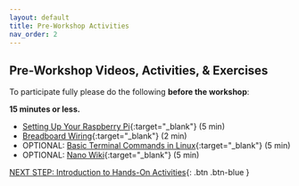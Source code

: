 ```yaml
---
layout: default
title: Pre-Workshop Activities
nav_order: 2
---
```

## Pre-Workshop Videos, Activities, & Exercises
To participate fully please do the following **before the workshop**:

**15 minutes or less.**<br>
- [Setting Up Your Raspberry Pi](https://projects.raspberrypi.org/en/projects/raspberry-pi-setting-up/2){:target="_blank"} (5 min)<br>
- [Breadboard Wiring](http://wiring.org.co/learning/tutorials/breadboard/){:target="_blank"} (2 min)<br>
- OPTIONAL: [Basic Terminal Commands in Linux](https://maker.pro/linux/tutorial/basic-linux-commands-for-beginners){:target="_blank"} (5 min)<br>
- OPTIONAL: [Nano Wiki](https://wiki.gentoo.org/wiki/Nano/Basics_Guide){:target="_blank"} (5 min)<br>  


[NEXT STEP: Introduction to Hands-On Activities](activities-intro.html){: .btn .btn-blue }
